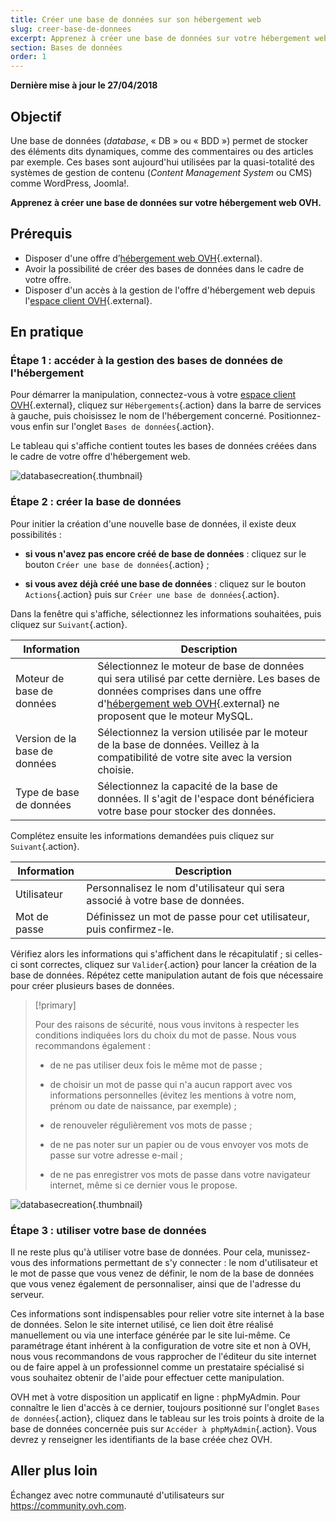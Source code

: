 ```yaml
---
title: Créer une base de données sur son hébergement web
slug: creer-base-de-donnees
excerpt: Apprenez à créer une base de données sur votre hébergement web OVH
section: Bases de données
order: 1
---
```


**Dernière mise à jour le 27/04/2018**

## Objectif

Une base de données (*database*, « DB » ou « BDD ») permet de stocker des éléments dits dynamiques, comme des commentaires ou des articles par exemple. Ces bases sont aujourd'hui utilisées par la quasi-totalité des systèmes de gestion de contenu (*Content Management System* ou CMS) comme WordPress, Joomla!.

**Apprenez à créer une base de données sur votre hébergement web OVH.**

## Prérequis

- Disposer d'une offre d’[hébergement web OVH](https://www.ovh.com/fr/hebergement-web/){.external}.
- Avoir la possibilité de créer des bases de données dans le cadre de votre offre.
- Disposer d'un accès à la gestion de l'offre d'hébergement web depuis l'[espace client OVH](https://www.ovh.com/auth/?action=gotomanager){.external}.

## En pratique

### Étape 1 : accéder à la gestion des bases de données de l'hébergement

Pour démarrer la manipulation, connectez-vous à votre [espace client OVH](https://www.ovh.com/auth/?action=gotomanager){.external}, cliquez sur `Hébergements`{.action} dans la barre de services à gauche, puis choisissez le nom de l'hébergement concerné. Positionnez-vous enfin sur l'onglet `Bases de données`{.action}.

Le tableau qui s'affiche contient toutes les bases de données créées dans le cadre de votre offre d'hébergement web.

![databasecreation](images/database-creation-step1.png){.thumbnail}

### Étape 2 : créer la base de données

Pour initier la création d'une nouvelle base de données, il existe deux possibilités :

- **si vous n'avez pas encore créé de base de données** : cliquez sur le bouton `Créer une base de données`{.action} ;

- **si vous avez déjà créé une base de données** : cliquez sur le bouton `Actions`{.action} puis sur `Créer une base de données`{.action}.

Dans la fenêtre qui s'affiche, sélectionnez les informations souhaitées, puis cliquez sur `Suivant`{.action}.

|Information|Description|  
|---|---|  
|Moteur de base de données|Sélectionnez le moteur de base de données qui sera utilisé par cette dernière. Les bases de données comprises dans une offre d'[hébergement web OVH](https://www.ovh.com/fr/hebergement-web/){.external} ne proposent que le moteur MySQL.|  
|Version de la base de données|Sélectionnez la version utilisée par le moteur de la base de données. Veillez à la compatibilité de votre site avec la version choisie. |  
|Type de base de données|Sélectionnez la capacité de la base de données. Il s'agit de l'espace dont bénéficiera votre base pour stocker des données.|   

Complétez ensuite les informations demandées puis cliquez sur `Suivant`{.action}.

|Information|Description|   
|---|---|   
|Utilisateur|Personnalisez le nom d'utilisateur qui sera associé à votre base de données.|   
|Mot de passe|Définissez un mot de passe pour cet utilisateur, puis confirmez-le.|   

Vérifiez alors les informations qui s'affichent dans le récapitulatif ; si celles-ci sont correctes, cliquez sur `Valider`{.action} pour lancer la création de la base de données. Répétez cette manipulation autant de fois que nécessaire pour créer plusieurs bases de données.

> [!primary]
>
> Pour des raisons de sécurité, nous vous invitons à respecter les conditions indiquées lors du choix du mot de passe. Nous vous recommandons également :
>
> - de ne pas utiliser deux fois le même mot de passe ;
>
> - de choisir un mot de passe qui n'a aucun rapport avec vos informations personnelles (évitez les mentions à votre nom, prénom ou date de naissance, par exemple) ;
>
> - de renouveler régulièrement vos mots de passe ;
>
> - de ne pas noter sur un papier ou de vous envoyer vos mots de passe sur votre adresse e-mail ;
>
> - de ne pas enregistrer vos mots de passe dans votre navigateur internet, même si ce dernier vous le propose.
>

![databasecreation](images/database-creation-step2.png){.thumbnail}

### Étape 3 : utiliser votre base de données

Il ne reste plus qu'à utiliser votre base de données. Pour cela, munissez-vous des informations permettant de s'y connecter : le nom d'utilisateur et le mot de passe que vous venez de définir, le nom de la base de données que vous venez également de personnaliser, ainsi que de l'adresse du serveur.

Ces informations sont indispensables pour relier votre site internet à la base de données. Selon le site internet utilisé, ce lien doit être réalisé manuellement ou via une interface générée par le site lui-même. Ce paramétrage étant inhérent à la configuration de votre site et non à OVH, nous vous recommandons de vous rapprocher de l'éditeur du site internet ou de faire appel à un professionnel comme un prestataire spécialisé si vous souhaitez obtenir de l'aide pour effectuer cette manipulation.

OVH met à votre disposition un applicatif en ligne : phpMyAdmin. Pour connaître le lien d'accès à ce dernier, toujours positionné sur l'onglet `Bases de données`{.action}, cliquez dans le tableau sur les trois points à droite de la base de données concernée puis sur `Accéder à phpMyAdmin`{.action}. Vous devrez y renseigner les identifiants de la base créée chez OVH.

## Aller plus loin

Échangez avec notre communauté d'utilisateurs sur <https://community.ovh.com>.